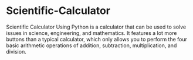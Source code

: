 # Scientific-Calculator
Scientific Calculator Using Python is a calculator that can be used to solve issues in science, engineering, and mathematics. It features a lot more buttons than a typical calculator, which only allows you to perform the four basic arithmetic operations of addition, subtraction, multiplication, and division.
